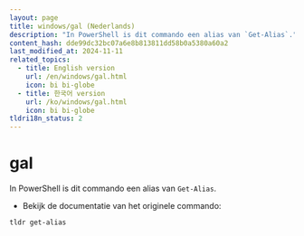 ```yaml
---
layout: page
title: windows/gal (Nederlands)
description: "In PowerShell is dit commando een alias van `Get-Alias`."
content_hash: dde99dc32bc07a6e8b813811dd58b0a5380a60a2
last_modified_at: 2024-11-11
related_topics:
  - title: English version
    url: /en/windows/gal.html
    icon: bi bi-globe
  - title: 한국어 version
    url: /ko/windows/gal.html
    icon: bi bi-globe
tldri18n_status: 2
---
```

# gal

In PowerShell is dit commando een alias van `Get-Alias`.

- Bekijk de documentatie van het originele commando:

`tldr get-alias`
